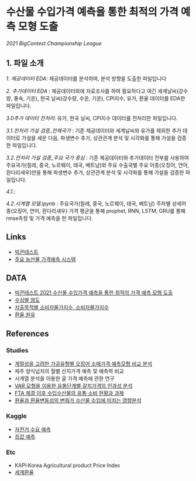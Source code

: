 # 수산물 수입가격 예측을 통한 최적의 가격 예측 모형 도출
*2021 BigContest Championship League*

## 1. 파일 소개
*1. 제공데이터 EDA*: 제공데이터를 분석하여, 분석 방향을 도출한 파일입니다  

*2. 추가데이터 EDA* : 제공데이터외에 자료조사를 하여 필요하다고 여긴 세계날씨(강수량, 풍속, 기온), 한국 날씨(강수량, 수온, 기온), CPI지수, 유가, 환율 데이터를 EDA한 파일입니다.   

*3.0추가 데이터 전처리*: 유가, 한국 날씨, CPI지수 데이터를 전처리한 파일입니다. 

*3.1.전처리 가설 검증_전체국가* : 기존 제공데이터와 세계날씨와 유가를 제외한 추가 데이터로 가설을 세운 다음, 파생변수 추가, 상관관계 분석 및 시각화를 통해 가설을 검증한 파일입니다.  

*3.2.전처리 가설 검증_주요 국가 중심* : 기존 제공데이터와 추가데이터 전부를 사용하여 주요국가(칠레, 중국, 노르웨이, 태국, 베트남)와 주요 수출국별 주요 어종(오징어, 연어, 흰다리새우)만을 통해 파생변수 추가, 상관관계 분석 및 시각화를 통해 가설을 검증한 파일입니다. 

*4.1.*:

*4.2.시계열 모델.ipynb* : 주요국가(칠레, 중국, 노르웨이, 태국, 베트남) 주차별 상세어종(오징어, 연어, 흰다리새우) 가격 평균을 통해 prophet, RNN, LSTM, GRU를 통해 rmse측정 및 가격 예측을 한 파일입니다.  


## Links
- [빅콘테스트](https://www.bigcontest.or.kr/index.php)
- [주요 농산물 가격예측 시스템](https://www.gyeongnam.go.kr/bigdatafarm/index.es?sid=a1#close)

## DATA
- [빅콘테스트 2021 수산물 수입가격 예측을 통한 최적의 가격 예측 모형 도출](https://www.bigcontest.or.kr/)
- [수심별 염도](http://www.climate.go.kr/home/09_monitoring/marine/salt_avg)
- [지출목적별 소비자물가지수, 소비자물가지수](https://kosis.kr/index/index.do)
- [환율,원유](https://kr.investing.com/currencies/cny-krw-historical-data)

## References
### Studies
- [계절성을 고려한 가공유형별 오징어 소매가격 예측모형 비교 분석](http://english.ksfme.or.kr/xml/15446/15446.pdf)
- 제주 양식넙치의 월별 산지가격 예측 및 예측력 비교
- 시계열 분석을 이용한 굴 가격 예측에 관한 연구
- [VAR 모형을 이용한 유통단계별 갈치가격의 인과성 분석](https://scienceon.kisti.re.kr/commons/util/originalView.do?cn=JAKO201516351715460&oCn=JAKO201516351715460&dbt=JAKO&journal=NJOU00293779)
- [FTA 체결 이후 수입수산물의 유통·소비 현황과 과제](https://www.nkis.re.kr:4445/subject_view1.do?otpId=KMI00053255&otpSeq=0&popup=P)
- [환율과 환율변동성의 변화가 수산물 수입에 미치는 영향분석](https://kiss.kstudy.com/thesis/thesis-view.asp?key=2565449)
### Kaggle
- [자전거 수요 예측](https://www.kaggle.com/viveksrinivasan/eda-ensemble-model-top-10-percentile)
- [집값 예측](https://www.kaggle.com/pmarcelino/comprehensive-data-exploration-with-python)
### Etc
- KAPI·Korea Agricultural product Price Index
- [세계환율](https://kr.investing.com/currencies/cny-krw-historical-data)

